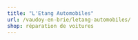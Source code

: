 ```yaml
---
title: "L'Etang Automobiles"
url: /vaudoy-en-brie/letang-automobiles/
shop: réparation de voitures
---
```

